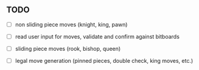 ## TODO

- [ ] non sliding piece moves (knight, king, pawn)
- [ ] read user input for moves, validate and confirm against bitboards
- [ ] sliding piece moves (rook, bishop, queen)
- [ ] legal move generation (pinned pieces, double check, king moves, etc.)

